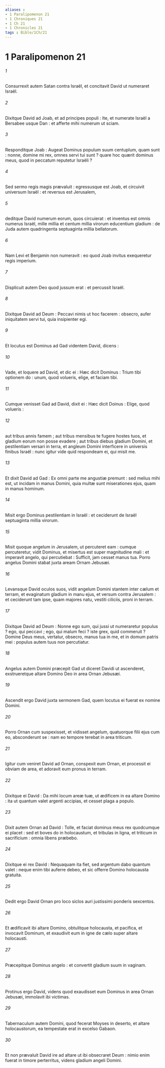 ```yaml
---
aliases : 
- 1 Paralipomenon 21
- 1 Chroniques 21
- 1 Ch 21
- 1 Chronicles 21
tags : Bible/1Ch/21
---
```


# 1 Paralipomenon 21

###### 1
Consurrexit autem Satan contra Israël, et concitavit David ut numeraret Israël.
###### 2
Dixitque David ad Joab, et ad principes populi : Ite, et numerate Israël a Bersabee usque Dan : et afferte mihi numerum ut sciam.
###### 3
Responditque Joab : Augeat Dominus populum suum centuplum, quam sunt : nonne, domine mi rex, omnes servi tui sunt ? quare hoc quærit dominus meus, quod in peccatum reputetur Israëli ?
###### 4
Sed sermo regis magis prævaluit : egressusque est Joab, et circuivit universum Israël : et reversus est Jerusalem,
###### 5
deditque David numerum eorum, quos circuierat : et inventus est omnis numerus Israël, mille millia et centum millia virorum educentium gladium : de Juda autem quadringenta septuaginta millia bellatorum.
###### 6
Nam Levi et Benjamin non numeravit : eo quod Joab invitus exequeretur regis imperium.
###### 7
Displicuit autem Deo quod jussum erat : et percussit Israël.
###### 8
Dixitque David ad Deum : Peccavi nimis ut hoc facerem : obsecro, aufer iniquitatem servi tui, quia insipienter egi.
###### 9
Et locutus est Dominus ad Gad videntem David, dicens :
###### 10
Vade, et loquere ad David, et dic ei : Hæc dicit Dominus : Trium tibi optionem do : unum, quod volueris, elige, et faciam tibi.
###### 11
Cumque venisset Gad ad David, dixit ei : Hæc dicit Doinus : Elige, quod volueris :
###### 12
aut tribus annis famem ; aut tribus mensibus te fugere hostes tuos, et gladium eorum non posse evadere ; aut tribus diebus gladium Domini, et pestilentiam versari in terra, et angleum Domini interficere in universis finibus Israël : nunc igitur vide quid respondeam ei, qui misit me.
###### 13
Et dixit David ad Gad : Ex omni parte me angustiæ premunt : sed melius mihi est, ut incidam in manus Domini, quia multæ sunt miserationes ejus, quam in manus hominum.
###### 14
Misit ergo Dominus pestilentiam in Israël : et ceciderunt de Israël septuaginta millia virorum.
###### 15
Misit quoque angelum in Jerusalem, ut percuteret eam : cumque percuteretur, vidit Dominus, et misertus est super magnitudine mali : et imperavit angelo, qui percutiebat : Sufficit, jam cesset manus tua. Porro angelus Domini stabat juxta aream Ornam Jebusæi.
###### 16
Levansque David oculos suos, vidit angelum Domini stantem inter cælum et terram, et evaginatum gladium in manu ejus, et versum contra Jerusalem : et ceciderunt tam ipse, quam majores natu, vestiti ciliciis, proni in terram.
###### 17
Dixitque David ad Deum : Nonne ego sum, qui jussi ut numeraretur populus ? ego, qui peccavi ; ego, qui malum feci ? iste grex, quid commeruit ? Domine Deus meus, vertatur, obsecro, manus tua in me, et in domum patris mei : populus autem tuus non percutiatur.
###### 18
Angelus autem Domini præcepit Gad ut diceret Davidi ut ascenderet, exstrueretque altare Domino Deo in area Ornan Jebusæi.
###### 19
Ascendit ergo David juxta sermonem Gad, quem locutus ei fuerat ex nomine Domini.
###### 20
Porro Ornan cum suspexisset, et vidisset angelum, quatuorque filii ejus cum eo, absconderunt se : nam eo tempore terebat in area triticum.
###### 21
Igitur cum veniret David ad Ornan, conspexit eum Ornan, et processit ei obviam de area, et adoravit eum pronus in terram.
###### 22
Dixitque ei David : Da mihi locum areæ tuæ, ut ædificem in ea altare Domino : ita ut quantum valet argenti accipias, et cesset plaga a populo.
###### 23
Dixit autem Ornan ad David : Tolle, et faciat dominus meus rex quodcumque ei placet : sed et boves do in holocaustum, et tribulas in ligna, et triticum in sacrificium : omnia libens præbebo.
###### 24
Dixitque ei rex David : Nequaquam ita fiet, sed argentum dabo quantum valet : neque enim tibi auferre debeo, et sic offerre Domino holocausta gratuita.
###### 25
Dedit ergo David Ornan pro loco siclos auri justissimi ponderis sexcentos.
###### 26
Et ædificavit ibi altare Domino, obtulitque holocausta, et pacifica, et invocavit Dominum, et exaudivit eum in igne de cælo super altare holocausti.
###### 27
Præcepitque Dominus angelo : et convertit gladium suum in vaginam.
###### 28
Protinus ergo David, videns quod exaudisset eum Dominus in area Ornan Jebusæi, immolavit ibi victimas.
###### 29
Tabernaculum autem Domini, quod fecerat Moyses in deserto, et altare holocaustorum, ea tempestate erat in excelso Gabaon.
###### 30
Et non prævaluit David ire ad altare ut ibi obsecraret Deum : nimio enim fuerat in timore perterritus, videns gladium angeli Domini.
